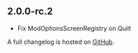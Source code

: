 ## 2.0.0-rc.2
- Fix ModOptionsScreenRegistry on Quilt

A full changelog is hosted on [GitHub](https://github.com/Trikzon/ash-api/blob/1.20/CHANGELOG.md).
